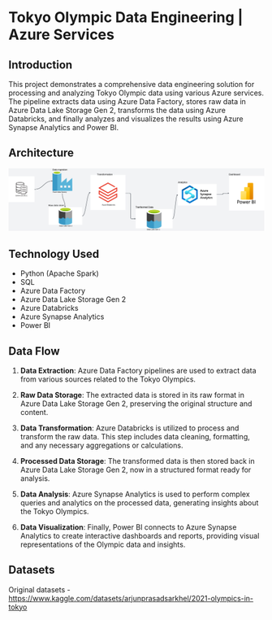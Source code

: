 # Tokyo Olympic Data Engineering | Azure Services

## Introduction

This project demonstrates a comprehensive data engineering solution for processing and analyzing Tokyo Olympic data using various Azure services. The pipeline extracts data using Azure Data Factory, stores raw data in Azure Data Lake Storage Gen 2, transforms the data using Azure Databricks, and finally analyzes and visualizes the results using Azure Synapse Analytics and Power BI.

## Architecture

![Project Architecture](Architecture.png)

## Technology Used

* Python (Apache Spark)
* SQL
* Azure Data Factory
* Azure Data Lake Storage Gen 2
* Azure Databricks
* Azure Synapse Analytics
* Power BI


## Data Flow

1. **Data Extraction**: Azure Data Factory pipelines are used to extract data from various sources related to the Tokyo Olympics.

2. **Raw Data Storage**: The extracted data is stored in its raw format in Azure Data Lake Storage Gen 2, preserving the original structure and content.

3. **Data Transformation**: Azure Databricks is utilized to process and transform the raw data. This step includes data cleaning, formatting, and any necessary aggregations or calculations.

4. **Processed Data Storage**: The transformed data is then stored back in Azure Data Lake Storage Gen 2, now in a structured format ready for analysis.

5. **Data Analysis**: Azure Synapse Analytics is used to perform complex queries and analytics on the processed data, generating insights about the Tokyo Olympics.

6. **Data Visualization**: Finally, Power BI connects to Azure Synapse Analytics to create interactive dashboards and reports, providing visual representations of the Olympic data and insights.

## Datasets
Original datasets - https://www.kaggle.com/datasets/arjunprasadsarkhel/2021-olympics-in-tokyo


